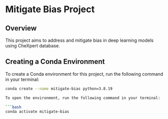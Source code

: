 # Mitigate Bias Project

## Overview
This project aims to address and mitigate bias in deep learning models using CheXpert database.

## Creating a Conda Environment

To create a Conda environment for this project, run the following command in your terminal:

```bash
conda create --name mitigate-bias python=3.8.19

To open the environment, run the following command in your terminal:

```bash
conda activate mitigate-bias
